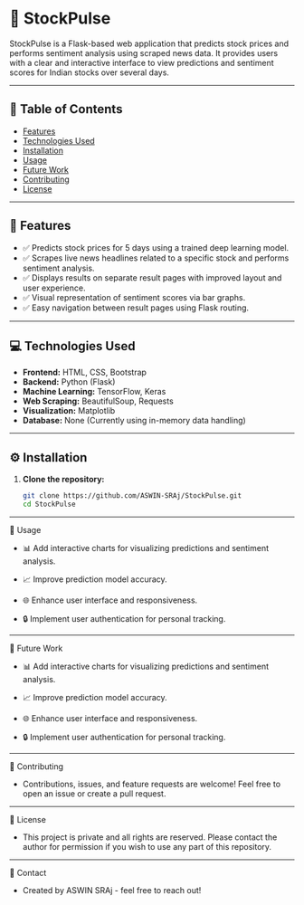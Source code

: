 # 🌟 StockPulse

StockPulse is a Flask-based web application that predicts stock prices and performs sentiment analysis using scraped news data. It provides users with a clear and interactive interface to view predictions and sentiment scores for Indian stocks over several days.

---

## 📖 Table of Contents
- [Features](#features)
- [Technologies Used](#technologies-used)
- [Installation](#installation)
- [Usage](#usage)
- [Future Work](#future-work)
- [Contributing](#contributing)
- [License](#license)

---

## 🌟 Features
- ✅ Predicts stock prices for 5 days using a trained deep learning model.
- ✅ Scrapes live news headlines related to a specific stock and performs sentiment analysis.
- ✅ Displays results on separate result pages with improved layout and user experience.
- ✅ Visual representation of sentiment scores via bar graphs.
- ✅ Easy navigation between result pages using Flask routing.

---

## 💻 Technologies Used
- **Frontend:** HTML, CSS, Bootstrap
- **Backend:** Python (Flask)
- **Machine Learning:** TensorFlow, Keras
- **Web Scraping:** BeautifulSoup, Requests
- **Visualization:** Matplotlib
- **Database:** None (Currently using in-memory data handling)

---

## ⚙️ Installation

1. **Clone the repository:**
   ```bash
   git clone https://github.com/ASWIN-SRAj/StockPulse.git
   cd StockPulse
---
🚀 Usage

- 📊 Add interactive charts for visualizing predictions and sentiment analysis.

- 📈 Improve prediction model accuracy.

- 🌐 Enhance user interface and responsiveness.

- 🔒 Implement user authentication for personal tracking.

---
🔮 Future Work

- 📊 Add interactive charts for visualizing predictions and sentiment analysis.

- 📈 Improve prediction model accuracy.

- 🌐 Enhance user interface and responsiveness.

- 🔒 Implement user authentication for personal tracking.

---
🤝 Contributing

 - Contributions, issues, and feature requests are welcome! Feel free to open an issue or create a pull request.

---
📜 License
- This project is private and all rights are reserved. Please contact the author for permission if you wish to use any part of this repository.

---

📧 Contact
- Created by ASWIN SRAj - feel free to reach out!
